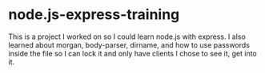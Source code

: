 # node.js-express-training
This is a project I worked on so I could learn node.js with express. I also learned about morgan, body-parser, dirname, and how to use passwords inside the file so I can lock it and only have clients I chose to see it, get into it. 
